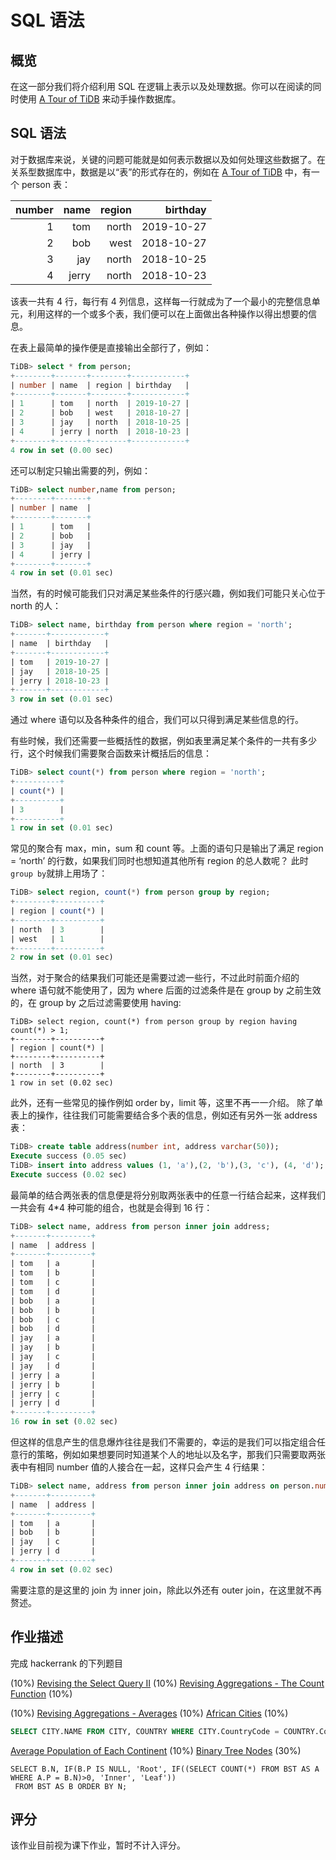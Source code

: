 # SQL 语法

## 概览

在这一部分我们将介绍利用 SQL 在逻辑上表示以及处理数据。你可以在阅读的同时使用 [A Tour of TiDB](https://tour.pingcap.com/) 来动手操作数据库。 

## SQL 语法

对于数据库来说，关键的问题可能就是如何表示数据以及如何处理这些数据了。在关系型数据库中，数据是以“表”的形式存在的，例如在  [A Tour of TiDB](https://tour.pingcap.com/) 中，有一个 person 表：

|number|name|region|birthday|
|------:|----:|------:|--------:|
|1|tom|north|2019-10-27|
|2|bob|west|2018-10-27|
|3|jay|north|2018-10-25|
|4|jerry|north|2018-10-23|

该表一共有 4 行，每行有 4 列信息，这样每一行就成为了一个最小的完整信息单元，利用这样的一个或多个表，我们便可以在上面做出各种操作以得出想要的信息。

在表上最简单的操作便是直接输出全部行了，例如：

```sql
TiDB> select * from person;
+--------+-------+--------+------------+
| number | name  | region | birthday   |
+--------+-------+--------+------------+
| 1      | tom   | north  | 2019-10-27 |
| 2      | bob   | west   | 2018-10-27 |
| 3      | jay   | north  | 2018-10-25 |
| 4      | jerry | north  | 2018-10-23 |
+--------+-------+--------+------------+
4 row in set (0.00 sec)
```

还可以制定只输出需要的列，例如：

```sql
TiDB> select number,name from person;
+--------+-------+
| number | name  |
+--------+-------+
| 1      | tom   |
| 2      | bob   |
| 3      | jay   |
| 4      | jerry |
+--------+-------+
4 row in set (0.01 sec)
```

当然，有的时候可能我们只对满足某些条件的行感兴趣，例如我们可能只关心位于 north 的人：

```sql
TiDB> select name, birthday from person where region = 'north';
+-------+------------+
| name  | birthday   | 
+-------+------------+
| tom   | 2019-10-27 | 
| jay   | 2018-10-25 | 
| jerry | 2018-10-23 | 
+-------+------------+
3 row in set (0.01 sec)
```

通过 where 语句以及各种条件的组合，我们可以只得到满足某些信息的行。

有些时候，我们还需要一些概括性的数据，例如表里满足某个条件的一共有多少行，这个时候我们需要聚合函数来计概括后的信息：


```sql
TiDB> select count(*) from person where region = 'north';
+----------+
| count(*) | 
+----------+
| 3        | 
+----------+
1 row in set (0.01 sec)
```

常见的聚合有 max，min，sum 和 count 等。上面的语句只是输出了满足 region = ‘north’ 的行数，如果我们同时也想知道其他所有 region 的总人数呢？ 此时 `group by`就排上用场了：



```sql
TiDB> select region, count(*) from person group by region;
+--------+----------+
| region | count(*) |
+--------+----------+
| north  | 3        |
| west   | 1        |
+--------+----------+
2 row in set (0.01 sec)
```

当然，对于聚合的结果我们可能还是需要过滤一些行，不过此时前面介绍的 where 语句就不能使用了，因为 where 后面的过滤条件是在 group by 之前生效的，在 group by 之后过滤需要使用 having:

```
TiDB> select region, count(*) from person group by region having count(*) > 1;
+--------+----------+
| region | count(*) | 
+--------+----------+
| north  | 3        | 
+--------+----------+
1 row in set (0.02 sec)
```

此外，还有一些常见的操作例如 order by，limit 等，这里不再一一介绍。
除了单表上的操作，往往我们可能需要结合多个表的信息，例如还有另外一张 address 表：

```sql
TiDB> create table address(number int, address varchar(50));
Execute success (0.05 sec)
TiDB> insert into address values (1, 'a'),(2, 'b'),(3, 'c'), (4, 'd');
Execute success (0.02 sec)
```

最简单的结合两张表的信息便是将分别取两张表中的任意一行结合起来，这样我们一共会有 4*4 种可能的组合，也就是会得到 16 行：

```sql
TiDB> select name, address from person inner join address;
+-------+---------+
| name  | address |
+-------+---------+
| tom   | a       |
| tom   | b       |
| tom   | c       |
| tom   | d       |
| bob   | a       |
| bob   | b       |
| bob   | c       |
| bob   | d       |
| jay   | a       |
| jay   | b       |
| jay   | c       |
| jay   | d       |
| jerry | a       |
| jerry | b       |
| jerry | c       |
| jerry | d       |
+-------+---------+
16 row in set (0.02 sec)
```

但这样的信息产生的信息爆炸往往是我们不需要的，幸运的是我们可以指定组合任意行的策略，例如如果想要同时知道某个人的地址以及名字，那我们只需要取两张表中有相同 number 值的人接合在一起，这样只会产生 4 行结果：

```sql
TiDB> select name, address from person inner join address on person.number = address.number;
+-------+---------+
| name  | address |
+-------+---------+
| tom   | a       |
| bob   | b       |
| jay   | c       |
| jerry | d       |
+-------+---------+
4 row in set (0.02 sec)
```

需要注意的是这里的 join 为 inner join，除此以外还有 outer join，在这里就不再赘述。


## 作业描述

完成 hackerrank 的下列题目

 (10%)
[Revising the Select Query II](https://www.hackerrank.com/challenges/revising-the-select-query-2/problem) (10%)
[Revising Aggregations - The Count Function](https://www.hackerrank.com/challenges/revising-aggregations-the-count-function/problem) (10%)

 (10%)
[Revising Aggregations - Averages](https://www.hackerrank.com/challenges/revising-aggregations-the-average-function/problem) (10%)
[African Cities](https://www.hackerrank.com/challenges/african-cities/problem) (10%)

```sql
SELECT CITY.NAME FROM CITY, COUNTRY WHERE CITY.CountryCode = COUNTRY.Code AND COUNTRY.CONTINENT = 'Africa';
```

[Average Population of Each Continent](https://www.hackerrank.com/challenges/average-population-of-each-continent/problem) (10%)
[Binary Tree Nodes](https://www.hackerrank.com/challenges/binary-search-tree-1/problem) (30%)

```mysql
SELECT B.N, IF(B.P IS NULL, 'Root', IF((SELECT COUNT(*) FROM BST AS A WHERE A.P = B.N)>0, 'Inner', 'Leaf'))
 FROM BST AS B ORDER BY N;
```



## 评分

该作业目前视为课下作业，暂时不计入评分。
